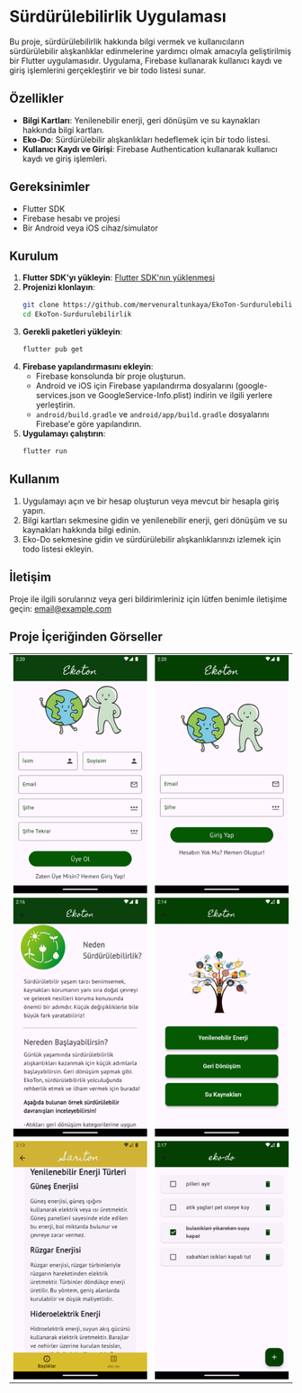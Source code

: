 # Sürdürülebilirlik Uygulaması

Bu proje, sürdürülebilirlik hakkında bilgi vermek ve kullanıcıların sürdürülebilir alışkanlıklar edinmelerine yardımcı olmak amacıyla geliştirilmiş bir Flutter uygulamasıdır. Uygulama, Firebase kullanarak kullanıcı kaydı ve giriş işlemlerini gerçekleştirir ve bir todo listesi sunar.

## Özellikler

- **Bilgi Kartları**: Yenilenebilir enerji, geri dönüşüm ve su kaynakları hakkında bilgi kartları.
- **Eko-Do**: Sürdürülebilir alışkanlıkları hedeflemek için bir todo listesi.
- **Kullanıcı Kaydı ve Girişi**: Firebase Authentication kullanarak kullanıcı kaydı ve giriş işlemleri.

## Gereksinimler

- Flutter SDK
- Firebase hesabı ve projesi
- Bir Android veya iOS cihaz/simulator

## Kurulum

1. **Flutter SDK'yı yükleyin**: [Flutter SDK'nın yüklenmesi](https://flutter.dev/docs/get-started/install)
2. **Projenizi klonlayın**:
    ```sh
    git clone https://github.com/mervenuraltunkaya/EkoTon-Surdurulebilirlik.git
    cd EkoTon-Surdurulebilirlik
    ```
3. **Gerekli paketleri yükleyin**:
    ```sh
    flutter pub get
    ```
4. **Firebase yapılandırmasını ekleyin**:
    - Firebase konsolunda bir proje oluşturun.
    - Android ve iOS için Firebase yapılandırma dosyalarını (google-services.json ve GoogleService-Info.plist) indirin ve ilgili yerlere yerleştirin.
    - `android/build.gradle` ve `android/app/build.gradle` dosyalarını Firebase'e göre yapılandırın.
5. **Uygulamayı çalıştırın**:
    ```sh
    flutter run
    ```

## Kullanım

1. Uygulamayı açın ve bir hesap oluşturun veya mevcut bir hesapla giriş yapın.
2. Bilgi kartları sekmesine gidin ve yenilenebilir enerji, geri dönüşüm ve su kaynakları hakkında bilgi edinin.
3. Eko-Do sekmesine gidin ve sürdürülebilir alışkanlıklarınızı izlemek için todo listesi ekleyin.


## İletişim

Proje ile ilgili sorularınız veya geri bildirimleriniz için lütfen benimle iletişime geçin: [email@example.com](mailto:mervenuraltunkaya1@gmail.com)


## Proje İçeriğinden Görseller

<table>
  <tr>
    <td><img src="assets/images/kayit.png" alt="kayit" width="400"/></td>
    <td><img src="assets/images/girisYap.png" alt="girisYap" width="400"/></td>
  </tr>
  <tr>
    <td><img src="assets/images/giris.png" alt="giris" width="400"/></td>
    <td><img src="assets/images/bilgi_kart.png" alt="bilgi" width=400"/></td>
  </tr>
  <tr>
    <td><img src="assets/images/icerik.png" alt="icerik" width="400"/></td>
    <td><img src="assets/images/ekodo.png" alt="ekodo" width=400"/></td>
  </tr>
</table>
